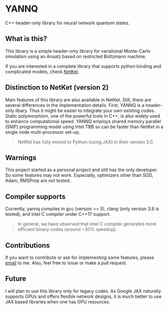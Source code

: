 # YANNQ
C++ header-only library for neural network quantum states. 

## What is this?
This library is a simple header-only library for variational Monte-Carlo simulation using an Ansatz based on restricted Boltzmann machine.

If you are interested in a complete library that supports python binding and complicated models, check [NetKet](https://www.netket.org/).

## Distinction to NetKet (version 2)
Main features of this library are also available in NetKet. 
Still, there are several differences in the implementation details.
First, YANNQ is a header-only libary. Thus it might be easier to integrate your own existing codes.
Static polymorphism, one of the powerful tools in C++, is also widely used to enhance computational speed.
YANNQ employs shared memory parallel (SMP) programming model using Intel TBB so can be faster than NetKet in a single node multi-processor set-up. 

> NetKet has fully moved to Python (using JAX) in their version 3.0. 

## Warnings
This project started as a personal project and still has the only developer. So some features may not work. 
Especially, optimizers other than SGD, Adam, RMSProp are not tested.

## Compiler supports
Currently, yannq compiles in gcc (version >= 5), clang (only version 3.8 is tested), and intel C compiler under C++17 support. 

> In general, we have observed that intel C compiler generates more efficient binary codes (around ~30% speedup). 

## Contributions
If you want to contribute or ask for implementing some features, please [email](mailto:chae.yeun.park@gmail.com) to me. Also, feel free to issue or make a pull request.

## Future
I will plan to use this library only for legacy codes. As Google JAX naturally supports GPUs and offers flexible network designs, it is much better to use JAX based libraries when one has GPU resources.
